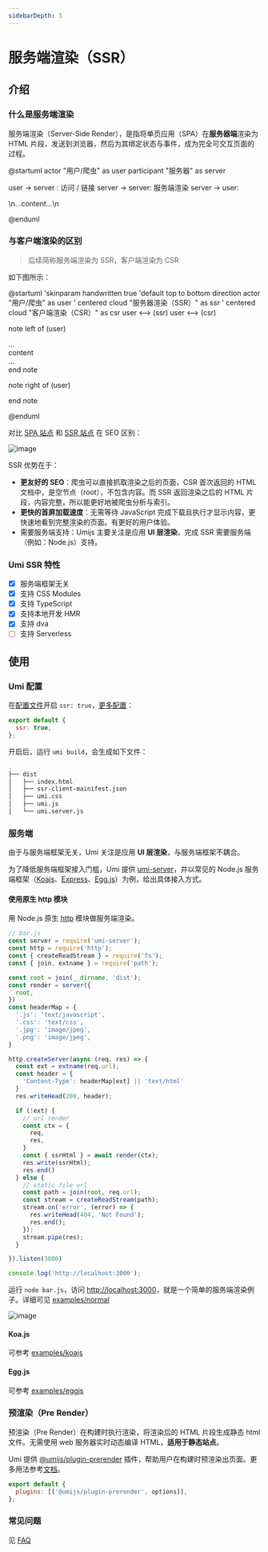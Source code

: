 ```yaml
---
sidebarDepth: 3
---
```


# 服务端渲染（SSR）

<Badge text="Support in 2.8.0+"/>

<!-- [[toc]] -->

## 介绍

### 什么是服务端渲染

服务端渲染（Server-Side Render），是指将单页应用（SPA）在**服务器端**渲染为 HTML 片段，发送到浏览器，然后为其绑定状态与事件，成为完全可交互页面的过程。

@startuml
actor "用户/爬虫" as user
participant "服务器" as server

user -> server : 访问 / 链接
server -> server: 服务端渲染
server -> user: <div id="root">\n...content...\n</div>

@enduml

### 与客户端渲染的区别

> 后续简称服务端渲染为 SSR，客户端渲染为 CSR

如下图所示：

@startuml
'skinparam handwritten true
'default
top to bottom direction
actor "用户/爬虫" as user
' centered
cloud "服务器渲染（SSR）" as ssr
' centered
cloud "客户端渲染（CSR）" as csr
user <--> (ssr)
user <--> (csr)

note left of (user)
  <div id="root">
    ...<div>content</div>...
  </div>
end note

note right of (user)
  <div id="root"></div>
end note

@enduml

对比 [SPA 站点](https://ssr-demo-normal-spa.umijs.org/) 和 [SSR 站点](https://ssr-demo-normal.umijs.org/) 在 SEO 区别：

![image](https://user-images.githubusercontent.com/13595509/68102160-5e66da00-ff0c-11e9-82e8-7c73cca1b20f.png)

SSR 优势在于：

- **更友好的 SEO**：爬虫可以直接抓取渲染之后的页面，CSR 首次返回的 HTML 文档中，是空节点（root），不包含内容。而 SSR 返回渲染之后的 HTML 片段，内容完整，所以能更好地被爬虫分析与索引。
- **更快的首屏加载速度**：无需等待 JavaScript 完成下载且执行才显示内容，更快速地看到完整渲染的页面。有更好的用户体验。
- 需要服务端支持：Umijs 主要关注是应用 **UI 层渲染**，完成 SSR 需要服务端（例如：Node.js）支持。

### Umi SSR 特性

- [x] 服务端框架无关
- [x] 支持 CSS Modules
- [x] 支持 TypeScript
- [x] 支持本地开发 HMR
- [x] 支持 dva
- [ ] 支持 Serverless

## 使用

### Umi 配置

在[配置文件](/zh/guide/config.html#%E9%85%8D%E7%BD%AE%E6%96%87%E4%BB%B6)开启 `ssr: true`，[更多配置](/zh/config/#ssr)：

```js
export default {
  ssr: true,
};
```

开启后，运行 `umi build`，会生成如下文件：

```bash
.
├── dist
│   ├── index.html
│   ├── ssr-client-mainifest.json
│   ├── umi.css
│   ├── umi.js
│   └── umi.server.js
```

### 服务端

由于与服务端框架无关，Umi 关注是应用 **UI 层渲染**，与服务端框架不耦合。

为了降低服务端框架接入门槛，Umi 提供 [umi-server](https://npmjs.com/package/umi-server)，并以常见的 Node.js 服务端框架（[Koajs](https://koajs.com)、[Express](https://expressjs.com/)、[Egg.js](https://eggjs.org/)）为例，给出具体接入方式。

#### 使用原生 http 模块

用 Node.js 原生 [http](http://nodejs.cn/api/http.html#http_http) 模块做服务端渲染。

```js
// bar.js
const server = require('umi-server');
const http = require('http');
const { createReadStream } = require('fs');
const { join, extname } = require('path');

const root = join(__dirname, 'dist');
const render = server({
  root,
})
const headerMap = {
  '.js': 'text/javascript',
  '.css': 'text/css',
  '.jpg': 'image/jpeg',
  '.png': 'image/jpeg',
}

http.createServer(async (req, res) => {
  const ext = extname(req.url);
  const header = {
    'Content-Type': headerMap[ext] || 'text/html'
  }
  res.writeHead(200, header);

  if (!ext) {
    // url render
    const ctx = {
      req,
      res,
    }
    const { ssrHtml } = await render(ctx);
    res.write(ssrHtml);
    res.end()
  } else {
    // static file url
    const path = join(root, req.url);
    const stream = createReadStream(path);
    stream.on('error', (error) => {
      res.writeHead(404, 'Not Found');
      res.end();
    });
    stream.pipe(res);
  }

}).listen(3000)

console.log('http://localhost:3000');
```

运行 `node bar.js`，访问 [http://localhost:3000](http://localhost:3000)，就是一个简单的服务端渲染例子。详细可见 [examples/normal](https://github.com/umijs/umi-server/tree/master/examples/normal)

![image](https://user-images.githubusercontent.com/13595509/67446985-0e069700-f645-11e9-85c6-b2ce7f977f74.png)

#### Koa.js

可参考 [examples/koajs](https://github.com/umijs/umi-server/tree/master/examples/koajs)


#### Egg.js

可参考 [examples/eggjs](https://github.com/umijs/umi-server/tree/master/examples/eggjs)

### 预渲染（Pre Render）

预渲染（Pre Render）在构建时执行渲染，将渲染后的 HTML 片段生成静态 html 文件。无需使用 web 服务器实时动态编译 HTML，**适用于静态站点**。

Umi 提供 [@umijs/plugin-prerender](https://www.npmjs.com/package/@umijs/plugin-prerender) 插件，帮助用户在构建时预渲染出页面。更多用法参考[文档](https://github.com/umijs/umi-server/tree/master/packages/umi-plugin-prerender)。

```js
export default {
  plugins: [['@umijs/plugin-prerender', options]],
};
```

### 常见问题

见 [FAQ](https://umijs.org/zh/guide/faq.html#ssr)
